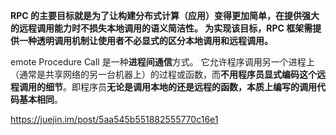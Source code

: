 **RPC 的主要目标就是为了让构建分布式计算（应用）变得更加简单，在提供强大的远程调用能力时不损失本地调用的语义简洁性。 为实现该目标，RPC 框架需提供一种透明调用机制让使用者不必显式的区分本地调用和远程调用。**

emote Procedure Call 是一种**进程间通信**方式。 它允许程序调用另一个进程上（通常是共享网络的另一台机器上）的过程或函数，而**不用程序员显式编码这个远程调用的细节**。即程序员**无论是调用本地的还是远程的函数，本质上编写的调用代码基本相同**。





https://juejin.im/post/5aa545b551882555770c16e1